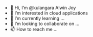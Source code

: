- 👋 Hi, I’m @kulangara Alwin Joy
- 👀 I’m interested in cloud applications
- 🌱 I’m currently learning ...
- 💞️ I’m looking to collaborate on ...
- 📫 How to reach me ...

<!---
kulangara/kulangara is a ✨ special ✨ repository because its `README.md` (this file) appears on your GitHub profile.
You can click the Preview link to take a look at your changes.
--->
